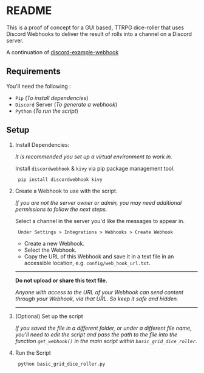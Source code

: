 # README

This is a proof of concept for a GUI based, TTRPG dice-roller that uses Discord Webhooks to
deliver the result of rolls into a channel on a Discord server.

A continuation of [discord-example-webhook](https://github.com/riecenaidoo/discord-example-webhook)

## Requirements

You'll need the following :

- `Pip` (*To install dependencies*)
- `Discord` Server (*To generate a webhook*)
- `Python` (*To run the script*)

## Setup

1. Install Dependencies:

    *It is recommended you set up a virtual environment to work in.*

    Install `discordwebhook` & `kivy` via pip package management tool.

        pip install discordwebhook kivy

2. Create a Webhook to use with the script.

    *If you are not the server owner or admin, you may need additional permissions to follow the next steps.*

    Select a channel in the server you'd like the messages to appear in.

        Under Settings > Integrations > Webhooks > Create Webhook

    - Create a new Webhook.
    - Select the Webhook.
    - Copy the URL of this Webhook and save it in a text file in an accessible location, e.g. `config/web_hook_url.txt`.

    ---  

    **Do not upload or share this text file.**

    *Anyone with access to the URL of your Webhook can send content through your Webhook, via that URL. So keep it safe and hidden.*

    ---

3. (Optional) Set up the script

    *If you saved the file in a different folder, or under a different file name, you'll need to edit the script and pass the path to the file into the function `get_webhook()` in the main script within `basic_grid_dice_roller`.*

4. Run the Script

        python basic_grid_dice_roller.py
